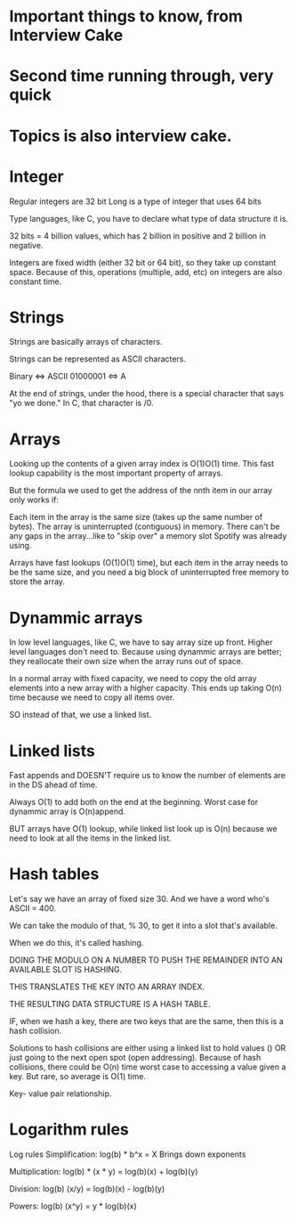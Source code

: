 
# Important things to know, from Interview Cake 
# Second time running through, very quick 
# Topics is also interview cake. 


# Integer 

Regular integers are 32 bit
Long is a type of integer that uses 64 bits

Type languages, like C, you have to declare what type 
of data structure it is. 

32 bits = 4 billion values, which has 2 billion in positive and 2 billion in negative. 

Integers are fixed width (either 32 bit or 64 bit), so they take up constant space. Because of this, operations (multiple, add, etc) on integers are also constant time. 


# Strings 
Strings are basically arrays of characters. 

Strings can be represented as ASCII characters. 

Binary <=> ASCII
01000001 <=> A

At the end of strings, under the hood, there is a special character that says "yo we done." In C, that character is /0. 


# Arrays 

Looking up the contents of a given array index is O(1)O(1) time. This fast lookup capability is the most important property of arrays.

But the formula we used to get the address of the nnth item in our array only works if:

Each item in the array is the same size (takes up the same number of bytes).
The array is uninterrupted (contiguous) in memory. There can't be any gaps in the array...like to "skip over" a memory slot Spotify was already using.

Arrays have fast lookups (O(1)O(1) time), but each item in the array needs to be the same size, and you need a big block of uninterrupted free memory to store the array.

# Dynammic arrays 

In low level languages, like C, we have to say array size up front. Higher level languages don't need to. Because using dynammic arrays are better; they reallocate their own size when the array runs out of space. 

In a normal array with fixed capacity, we need to copy the old array elements into a new array with a higher capacity. This ends up taking O(n) time because we need to copy all items over. 

SO instead of that, we use a linked list.  


# Linked lists

Fast appends and DOESN'T require us to know the number of elements are in the DS ahead of time. 

Always O(1) to add both on the end at the beginning. Worst case for dynammic array is O(n)append. 

BUT arrays have O(1) lookup, while linked list look up is O(n) because we need to look at all the items in the linked list. 


# Hash tables 

Let's say we have an array of fixed size 30. And we have a word who's ASCII = 400. 

We can take the modulo of that, % 30, to get it into a slot that's available. 

When we do this, it's called hashing. 

DOING THE MODULO ON A NUMBER TO PUSH THE REMAINDER INTO AN AVAILABLE SLOT IS HASHING. 

THIS TRANSLATES THE KEY INTO AN ARRAY INDEX. 

THE RESULTING DATA STRUCTURE IS A HASH TABLE. 

IF, when we hash a key, there are two keys that are the same, then this is a hash collision. 

Solutions to hash collisions are either using a linked list to hold values () OR just going to the next open spot (open addressing). Because of hash collisions, there could be O(n) time worst case to accessing a value given a key. But rare, so average is O(1) time. 

Key- value pair relationship. 


# Logarithm rules

Log rules
Simplification: log(b) * b^x = X 
    Brings down exponents

Multiplication: log(b) * (x * y) = log(b)(x) + log(b)(y)

Division: log(b) (x/y) = log(b)(x) - log(b)(y)

Powers: log(b) (x^y) = y * log(b)(x)

